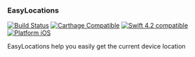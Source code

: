 ### EasyLocations
[![Build Status](https://travis-ci.org/orungrau/EasyLocations.svg?branch=master)](https://travis-ci.org/orungrau/EasyLocations)
[![Carthage Compatible](https://img.shields.io/badge/Carthage-compatible-4BC51D.svg?style=flat)](https://github.com/Carthage/Carthage)
[![Swift 4.2 compatible](https://img.shields.io/badge/swift4-compatible-4BC51D.svg?style=flat)](https://developer.apple.com/swift)
[![Platform iOS](https://img.shields.io/badge/platform-iOS-blue.svg?style=flat)]()

EasyLocations help you easily get the current device location
